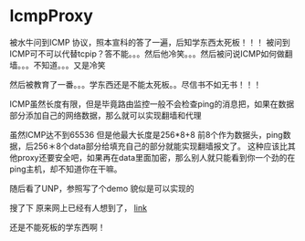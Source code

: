 # IcmpProxy
被水牛问到ICMP 协议，照本宣科的答了一遍，后知学东西太死板！！！
被问到ICMP可不可以代替tcpip？答不能。。。然后他冷笑。。。然后被问说ICMP如何做翻墙。。。不知道。。。又是冷笑

然后被教育了一番。。。学东西还是不能太死板。。尽信书不如无书！！！

ICMP虽然长度有限，但是毕竟路由监控一般不会检查ping的消息把，如果在数据部分添加自己的网络数据，那么就可以实现翻墙和代理

虽然ICMP达不到65536 但是他最大长度是256*8+8 前8个作为数据头，ping数据，后256＊8个data部分给填充自己的部分就能实现翻墙报文了。
这种应该比其他proxy还要安全吧，如果再在data里面加密，那么别人就只能看到你一个劲的在ping主机，却不知道你在干嘛。

随后看了UNP，参照写了个demo 貌似是可以实现的

搜了下 原来网上已经有人想到了， [link](http://www.cs.uit.no/~daniels/PingTunnel/)

还是不能死板的学东西啊！

